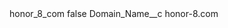 <?xml version="1.0" encoding="UTF-8"?>
<CustomMetadata xmlns="http://soap.sforce.com/2006/04/metadata" xmlns:xsi="http://www.w3.org/2001/XMLSchema-instance" xmlns:xsd="http://www.w3.org/2001/XMLSchema">
    <label>honor_8_com</label>
    <protected>false</protected>
    <values>
        <field>Domain_Name__c</field>
        <value xsi:type="xsd:string">honor-8.com</value>
    </values>
</CustomMetadata>
